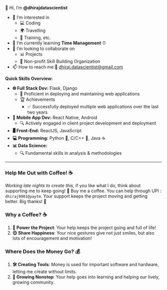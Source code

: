 👋 Hi, I’m **@dhirajdatascientist**

- 👀 I’m interested in 
    - 💻 Coding
    - 🌍 Travelling
    - 🚀 Training, etc.
- 🌱 I’m currently learning **Time Management** ⏰
- 💞️ I’m looking to collaborate on 
    - 📊 Projects 
    - 🚁 Non-profit Skill Building Organization 
- 📫 How to reach me:📧 dhiraj.datascientist@gmail.com

**Quick Skills Overview:**
- **🌐 Full Stack Dev:** Flask, Django
    - 💪 Proficient in deploying and maintaining web applications
    - 🏆 Achievements
       - ✅ Successfully deployed multiple web applications over the last two years
- **📱 Mobile App Dev:** React Native, Android
    - 🔍 Actively engaged in client project development and deployment 
- **🖥️ Front-End:** ReactJS, JavaScript
- **💻 Programming:** Python 🐍, C/C++ 📝, Java ☕
- **📊 Data Science:** 
    - 🔍 Fundamental skills in analysis & methodologies

---

### Help Me Out with Coffee! ☕

_Working late nights to create this,_ if you like what I do, think about supporting me to keep going! 🚀 Buy me a coffee. 
You can help through UPI : `dhiraj9901@paytm`. Your support keeps the project moving and getting better. Big thanks! 🙏

### Why a Coffee? ☕

1. **🚀 Power the Project**: Your help keeps the project going and full of life!
2. **😊 Share Happiness**: Your nice gestures give not just smiles, but also lots of encouragement and motivation!

### Where Does the Money Go? 💰

1. **🛠️ Creating Tools**: Money is used for important software and hardware, letting me create without limits.
2. **🌱 Growing Nonstop**: Your help goes into learning and helping our lively, growing community.

